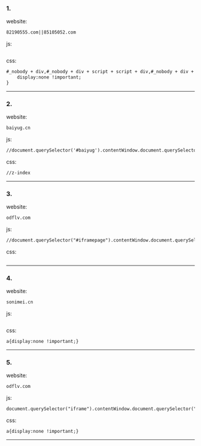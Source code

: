 ### 1.
website:
```markdown
82190555.com||85105052.com
```
js:
```markdown

```
css:
```markdown
#_nobody + div,#_nobody + div + script + script + div,#_nobody + div + script + script + script + div{
	display:none !important;
}
```
-----------------
### 2.
website:
```markdown
baiyug.cn
```
js:
```markdown
//document.querySelector('#baiyug').contentWindow.document.querySelector('#baiyug').contentWindow.document.querySelector('iframe').src
```
css:
```markdown
//z-index
```
-----------------
### 3.
website:
```markdown
odflv.com
```
js:
```markdown
//document.querySelector("#iframepage").contentWindow.document.querySelector("video").src
```
css:
```markdown

```
-----------------
### 4.
website:
```markdown
sonimei.cn
```
js:
```markdown

```
css:
```markdown
a{display:none !important;}
```
-----------------
### 5.
website:
```markdown
odflv.com
```
js:
```markdown
document.querySelector("iframe").contentWindow.document.querySelector("video").src
```
css:
```markdown
a{display:none !important;}
```
-----------------
